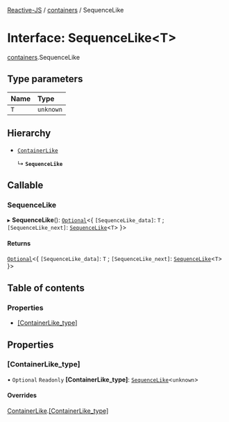 [Reactive-JS](../README.md) / [containers](../modules/containers.md) / SequenceLike

# Interface: SequenceLike<T\>

[containers](../modules/containers.md).SequenceLike

## Type parameters

| Name | Type |
| :------ | :------ |
| `T` | `unknown` |

## Hierarchy

- [`ContainerLike`](containers.ContainerLike.md)

  ↳ **`SequenceLike`**

## Callable

### SequenceLike

▸ **SequenceLike**(): [`Optional`](../modules/functions.md#optional)<{ `[SequenceLike_data]`: `T` ; `[SequenceLike_next]`: [`SequenceLike`](containers.SequenceLike.md)<`T`\>  }\>

#### Returns

[`Optional`](../modules/functions.md#optional)<{ `[SequenceLike_data]`: `T` ; `[SequenceLike_next]`: [`SequenceLike`](containers.SequenceLike.md)<`T`\>  }\>

## Table of contents

### Properties

- [[ContainerLike\_type]](containers.SequenceLike.md#[containerlike_type])

## Properties

### [ContainerLike\_type]

• `Optional` `Readonly` **[ContainerLike\_type]**: [`SequenceLike`](containers.SequenceLike.md)<`unknown`\>

#### Overrides

[ContainerLike](containers.ContainerLike.md).[[ContainerLike_type]](containers.ContainerLike.md#[containerlike_type])
